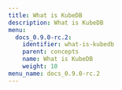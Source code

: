 ```yaml
---
title: What is KubeDB
description: What is KubeDB
menu:
  docs_0.9.0-rc.2:
    identifier: what-is-kubedb
    parent: concepts
    name: What is KubeDB
    weight: 10
menu_name: docs_0.9.0-rc.2
---
```


